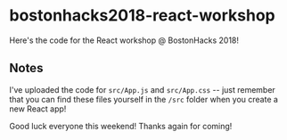 # bostonhacks2018-react-workshop

Here's the code for the React workshop @ BostonHacks 2018!

## Notes

I've uploaded the code for `src/App.js` and `src/App.css` -- just remember that you can find these files yourself in the `/src` folder when you create a new React app!

Good luck everyone this weekend! Thanks again for coming!

